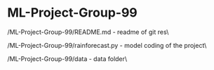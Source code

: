 # ML-Project-Group-99

/ML-Project-Group-99/README.md - readme of git res\\

/ML-Project-Group-99/rainforecast.py - model coding of the project\\

/ML-Project-Group-99/data - data folder\\
